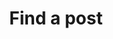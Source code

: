 ---
title: "Find a post" # in any language you want
layout: "search" # is necessary
# url: "/archive"
# description: "Description for Search"
summary: "search"
placeholder: "Start typing..."
---